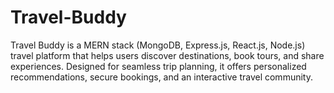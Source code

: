 # Travel-Buddy
Travel Buddy is a MERN stack (MongoDB, Express.js, React.js, Node.js) travel platform that helps users discover destinations, book tours, and share experiences. Designed for seamless trip planning, it offers personalized recommendations, secure bookings, and an interactive travel community.
